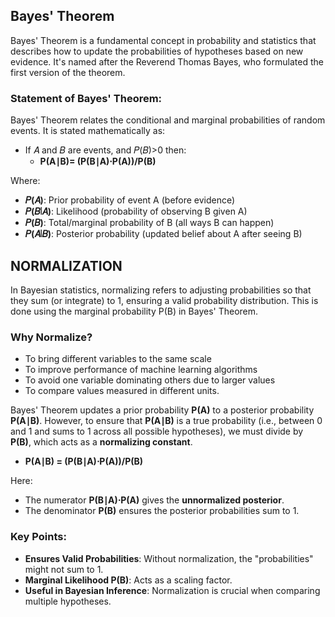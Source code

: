 ## Bayes' Theorem
Bayes' Theorem is a fundamental concept in probability and statistics that describes how to update the probabilities of hypotheses based on new evidence. It's named after the Reverend Thomas Bayes, who formulated the first version of the theorem.

### Statement of Bayes' Theorem:
Bayes' Theorem relates the conditional and marginal probabilities of random events. It is stated mathematically as:

- If 𝐴 and 𝐵 are events, and 𝑃(𝐵)>0 then:
   - **P(A∣B)= (P(B∣A)⋅P(A))/P(B)**

Where:
- **𝑃(𝐴)**: Prior probability of event A (before evidence)
- **𝑃(𝐵∣𝐴)**: Likelihood (probability of observing B given A)
- **𝑃(𝐵)**: Total/marginal probability of B (all ways B can happen)
- **𝑃(𝐴∣𝐵)**: Posterior probability (updated belief about A after seeing B)

## NORMALIZATION
In Bayesian statistics, normalizing refers to adjusting probabilities so that they sum (or integrate) to 1, ensuring a valid probability distribution. This is done using the marginal probability P(B) in Bayes' Theorem.
### Why Normalize?
- To bring different variables to the same scale
- To improve performance of machine learning algorithms
- To avoid one variable dominating others due to larger values
- To compare values measured in different units.

Bayes' Theorem updates a prior probability **P(A)** to a posterior probability **P(A∣B)**. However, to ensure that **P(A∣B)** is a true probability (i.e., between 0 and 1 and sums to 1 across all possible hypotheses), we must divide by **P(B)**, which acts as a **normalizing constant**.
- **P(A∣B) = (P(B∣A)⋅P(A))/P(B)**

Here:
- The numerator **P(B∣A)⋅P(A)** gives the **unnormalized posterior**.
- The denominator **P(B)** ensures the posterior probabilities sum to 1.  

### Key Points:
- **Ensures Valid Probabilities**: Without normalization, the "probabilities" might not sum to 1.
- **Marginal Likelihood P(B)**: Acts as a scaling factor.
- **Useful in Bayesian Inference**: Normalization is crucial when comparing multiple hypotheses.
